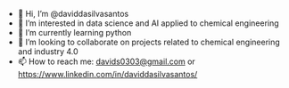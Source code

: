 - 👋 Hi, I’m @daviddasilvasantos
- 👀 I’m interested in data science and AI applied to chemical engineering
- 🌱 I’m currently learning python
- 💞️ I’m looking to collaborate on projects related to chemical engineering and industry 4.0
- 📫 How to reach me: davids0303@gmail.com or https://www.linkedin.com/in/daviddasilvasantos/

<!---
daviddasilvasantos/daviddasilvasantos is a ✨ special ✨ repository because its `README.md` (this file) appears on your GitHub profile.
You can click the Preview link to take a look at your changes.
--->

